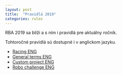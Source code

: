 ```yaml
---
layout: post
title:  "Pravidlá 2019"
categories: rules
---
```

RBA 2019 sa blíži a s ním i pravidlá pre aktuálny ročník.

Tohtoročné pravidlá sú dostupné i v anglickom jazyku.
* [Racing ENG](/pdf/eng/2019-Racing-en.pdf) 
* [General terms ENG](/pdf/eng/General-terms-en.pdf) 
* [Custom project ENG](/pdf/eng/VM_2018_ENG.pdf)
* [Robo challenge ENG](/pdf/eng/Robo_challenge_en.pdf)
